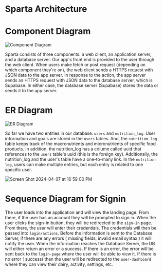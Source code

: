 # Sparta Architecture

# Component Diagram
![Component Diagram](https://github.com/topics-sparta/topics-repo/assets/91035430/8a3eed9d-9232-4fe5-b4a3-1db11679ea7b)

Sparta consists of three components: a web client, an application server, and a database server. Our app's front end is provided to the user through the web client. When users make fetch or post request (depending on which component they're on), the web client sends a HTTPS request with JSON data to the app server. In response to the action, the app server sends an HTTPS request with  JSON data to the database server, which is Supabase. In either case, the database server (Supabase) stores the data or sends it to the app server. 




# ER Diagram

![ER Diagram](https://github.com/topics-sparta/topics-repo/assets/91035430/e5848af0-f755-4440-a3ba-e225d8f5eb6c)

So far we have two entities in our database: `users` and `nutrition_log`. User information and goals are stored in the `users` tables. And, the `nutrition_log` table keeps track of the macronutrients and micronutrients of specific food products. In addition, the nutrition_log has a column called uuid that references to the `users` table's uuid (this is the foreign key). Additionally, the nutrition_log and the user's table have a one-to-many link. In the `nutrition log`, users can make multiple entries, but each entry is related to one specific user. 


![Screen Shot 2024-04-07 at 10 59 00 PM](https://github.com/topics-sparta/topics-repo/assets/91035430/7ec99587-7308-44e4-b5cf-b30bb0abc1df)




# Sequence Diagram for Signin
The user loads into the application and will view the landing page. From there, if the user has an account they will be prompted to sign in. When the user clicks the sign-in button, they will be redirected to the `sign-in` page. From there, the user will enter their credentials. The credentials will then be passed into `login/actions`. Before the information is sent to the Database Server, if there are any errors ( missing fields, invalid email syntax ) it will notify the user. When the information reaches the Database Server, the DB will either return an error or a success. If there is an error, the error will be sent back to the `login-page` where the user will be able to view it. If there is no error ( success) then the user will be redirected to the `user-dashboard` where they can view their dairy, activity, settings, etc.
